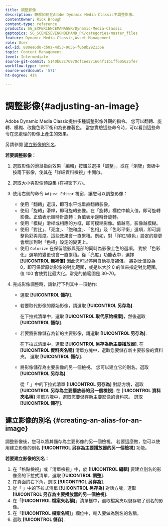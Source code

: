 ```yaml
---
title: 調整影像
description: 瞭解如何在Adobe Dynamic Media Classic中調整影像。
contentOwner: Rick Brough
content-type: reference
products: SG_EXPERIENCEMANAGER/Dynamic-Media-Classic
geptopics: SG_SCENESEVENONDEMAND_PK/categories/master_files
feature: Dynamic Media Classic,Asset Management
role: User
exl-id: 880ee6d0-cb0a-4d53-9056-f0b8b292136e
topic: Content Management
level: Intermediate
source-git-commit: 5140b62c76970cfcee271664f11b1ff605625fe7
workflow-type: tm+mt
source-wordcount: '571'
ht-degree: 41%

---
```


# 調整影像{#adjusting-an-image}

Adobe Dynamic Media Classic提供多種調整影像外觀的指令。 您可以翻轉、旋轉、模糊、改變色彩平衡和為影像著色。 當您實驗這些命令時，可以看到這些命令在您處理的影像上產生的效果。

另請參閱 [建立影像的別名](adjusting-image.md#creating_an_alias_for_an_image).

**若要調整影像：**

1. 選取影像的滑鼠指向效果「編輯」按鈕並選擇「調整」，或在「瀏覽」面板中按兩下影像，使其在「詳細資料檢視」中開啟。
1. 選取大小與影像預設集 (在視窗下方)。
1. 使用右側的命令 `Adjust Editor` 視窗，讓您可以調整影像：

   * 使用「翻轉」選項，即可水平或垂直翻轉影像。
   * 使用「旋轉」滑桿，即可旋轉影像。在「旋轉」欄位中輸入值，即可旋轉影像。正值表示順時針旋轉；負值表示逆時針旋轉。
   * 使用「模糊」滑桿或相應的方框，即可模糊影像。值越高，影像越模糊。
   * 使用「對比」、「亮度」、「飽和度」、「色相」及「色彩平衡」選項，即可調整色彩與亮度。這些效果會一直累積。例如，對「洋紅/綠色」設定的變更會增加到對「色相」設定的變更上。
   * 使用 `Colorize` 在保留陰影與亮部的同時為影像上色的選項。 對於「色彩化」選項的變更也會一直累積。從「亮度」功能表中，選擇 **[!UICONTROL 無補償]** 因此您可以停用自動亮度補償。 將對比值設為 0，即可保留原始影像的對比範圍，或是以大於 0 的值來指定對比範圍。值 100 會使對比最大化。常見的值範圍是 30-70。

1. 完成影像調整時，請執行下列其中一項動作: 

   * 選取 **[!UICONTROL 儲存]**.

   * 若要取代影像的原始影像，請選取 **[!UICONTROL 另存為]**.

     在下拉式清單中，選取 **[!UICONTROL 取代原始檔案]**，然後選取 **[!UICONTROL 儲存]**.

   * 若要將影像儲存為新的主要影像，請選取 **[!UICONTROL 另存為]**.

     在下拉式清單中，選取 **[!UICONTROL 另存為新主要播放器]**.
在 **[!UICONTROL 資料夾名稱]** 清單方塊中，選取您要儲存新主要影像的資料夾。
選取 **[!UICONTROL 儲存]**.

   * 將影像儲存為主要影像的另一個檢視。 您可以建立它的別名。選取 **[!UICONTROL 另存為]**.

     從「 」中的下拉式清單 **[!UICONTROL 另存為]** 對話方塊，選取 **[!UICONTROL 另存為主要播放器的另一個檢視]**.
在 **[!UICONTROL 資料夾名稱]** 清單方塊中，選取您要儲存新主要影像的資料夾。
選取 **[!UICONTROL 儲存]**.

## 建立影像的別名 {#creating-an-alias-for-an-image}

調整影像後，您可以將其儲存為主要影像的另一個檢視。 若要這麼做，您可以使用建立影像的別名 **[!UICONTROL 另存為主要播放器的另一個檢視]** 功能。

**若要建立影像的別名：**

1. 在「格點檢視」或「清單檢視」中，於 **[!UICONTROL 編輯]** 要建立別名的影像旁的下拉式清單，選取 **[!UICONTROL 調整]**.
1. 在頁面的右下角，選取 **[!UICONTROL 另存為]**.
1. 從「 」中的下拉式清單 **[!UICONTROL 另存為]** 對話方塊，選取 **[!UICONTROL 另存為主要播放器的另一個檢視]**.
1. 在「**[!UICONTROL 檔案夾名稱]**」清單框中，選取檔案夾以儲存取了別名的影像。
1. 在「**[!UICONTROL 檔案名稱]**」欄位中，輸入要做為別名的名稱。
1. 選取 **[!UICONTROL 儲存]**.
